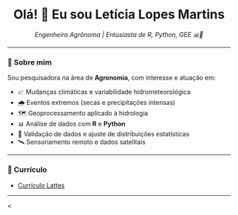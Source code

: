 <h1 align="center">Olá! 👋 Eu sou Letícia Lopes Martins</h1>

<p align="center">
  <em>Engenheira Agrônoma | Entusiasta de R, Python, GEE 📊🌱</em>
</p>

---

### 🚀 Sobre mim

Sou pesquisadora na área de **Agronomia**, com interesse e atuação em:

- 📈 Mudanças climáticas e variabilidade hidrometeorológica  
- 🌧️ Eventos extremos (secas e precipitações intensas)  
- 🗺️ Geoprocessamento aplicado à hidrologia  
- 📊 Análise de dados com **R** e **Python**  
- 🔎 Validação de dados e ajuste de distribuições estatísticas  
- 🛰️ Sensoriamento remoto e dados satelitais  

---

### 📄 Currículo

- [Currículo Lattes](http://lattes.cnpq.br/8643110803913959)

---

<
